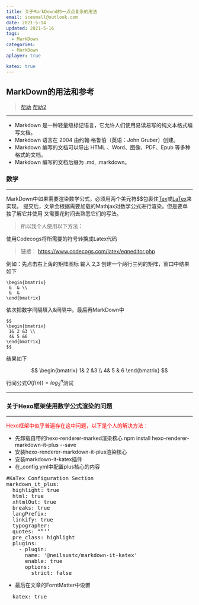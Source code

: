 ```yaml
---
title: 关于MarkDownd的一点点复杂的用法
email: icesmall@outlook.com
date: 2021-5-14 
updated: 2021-5-16 
tags:
  - MarkDown
categories:
  - MarkDown
aplayer: true

katex: true
---
```


## <b>MarkDown的用法和参考</b> ##

>[帮助](https://segmentfault.com/markdown#articleHeader9)
>[帮助2](https://www.runoob.com/markdown/md-tutorial.html)

---

* Markdown 是一种轻量级标记语言，它允许人们使用易读易写的纯文本格式编写文档。
* Markdown 语言在 2004 由约翰·格鲁伯（英语：John Gruber）创建。
* Markdown 编写的文档可以导出 HTML 、Word、图像、PDF、Epub 等多种格式的文档。
* Markdown 编写的文档后缀为 .md, .markdown。

<!-- more -->

### <b>数学</b>

---

MarkDown中如果需要渲染数学公式，必须用两个美元符$$包裹住[Tex](http://www.ctex.org/TeX/)或[LaTex](https://www.latex-project.org/)来实现，
提交后，文章会根据需要加载的Mathjax对数学公式进行渲染。但是要单独了解它并使用
又需要花时间去熟悉它们的写法。

>所以我个人使用以下方法：

使用Codecogs将所需要的符号转换成Latex代码

>链接： https://www.codecogs.com/latex/eqneditor.php

例如：先点击右上角的矩阵图标 输入 2,3 创建一个两行三列的矩阵，窗口中结果如下

    \begin{bmatrix}
     &  & \\ 
     &  & 
    \end{bmatrix}
    
依次把数字间隔填入&间隔中。最后再MarkDown中

    $$
    \begin{bmatrix}
     1& 2 &3 \\ 
     4& 5 &6
    \end{bmatrix}
    $$

结果如下

$$
\begin{bmatrix}
 1& 2 &3 \\ 
 4& 5 & 6
\end{bmatrix}
$$



行间公式$O(f(n))=log_2^{n}$测试

---
### <b>关于Hexo框架使用数学公式渲染的问题</b>
---

<font color=#FF0000 >Hexo框架中似乎普遍存在这中问题，以下是个人的解决方法：</font>
- 先卸载自带的hexo-renderer-marked渲染核心 npm install hexo-renderer-markdown-it-plus --save
- 安装hexo-renderer-markdown-it-plus渲染核心
- 安装markdown-it-katex插件
- 在_config.yml中配置plus核心的内容

<pre>
#KaTex Configuration Section
markdown_it_plus:
  highlight: true
  html: true
  xhtmlOut: true
  breaks: true
  langPrefix:
  linkify: true
  typographer:
  quotes: “”‘’
  pre_class: highlight
  plugins:
    - plugin:
      name: '@neilsustc/markdown-it-katex'
      enable: true
      options:
        strict: false
</pre>
  
  - 最后在文章的ForntMatter中设置
  <pre>
  katex: true
  </pre>

